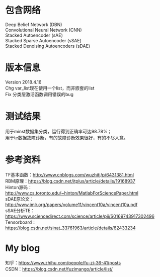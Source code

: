 # 包含网络
Deep Belief Network (DBN) <br />
Convolutional Neural Network (CNN) <br />
Stacked Autoencoder (sAE) <br />
Stacked Sparse Autoencoder (sSAE) <br />
Stacked Denoising Autoencoders (sDAE)
# 版本信息
Version 2018.4.16 <br />
Chg var_list现在使用一个list，而非嵌套的list <br />
Fix 分类层激活函数调用错误的bug
# 测试结果
用于minst数据集分类，运行得到正确率可达98.78%； <br />
用于te数据故障诊断，有的故障诊断效果很好，有的不尽人意。
# 参考资料
TF基本函数：http://www.cnblogs.com/wuzhitj/p/6431381.html <br />
RBM原理：https://blog.csdn.net/itplus/article/details/19168937 <br />
Hinton源码：http://www.cs.toronto.edu/~hinton/MatlabForSciencePaper.html <br />
sDAE原论文：http://www.jmlr.org/papers/volume11/vincent10a/vincent10a.pdf <br />
sSAE分析TE：https://www.sciencedirect.com/science/article/pii/S0169743917302496 <br />
Tensorboard：https://blog.csdn.net/sinat_33761963/article/details/62433234
# My blog
知乎：https://www.zhihu.com/people/fu-zi-36-41/posts <br />
CSDN：https://blog.csdn.net/fuzimango/article/list/
